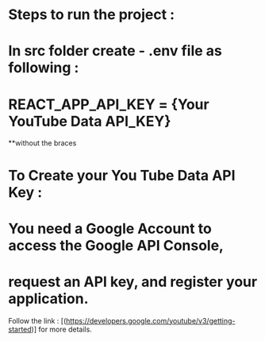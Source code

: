 # Steps to run the project :
# In src folder create - .env file as following :
# REACT_APP_API_KEY = {Your YouTube Data API_KEY} 
**without the braces

# To Create your You Tube Data API Key : 
# You need a Google Account to access the Google API Console, 
# request an API key, and register your application.
Follow the link : [(https://developers.google.com/youtube/v3/getting-started)] for more details.
